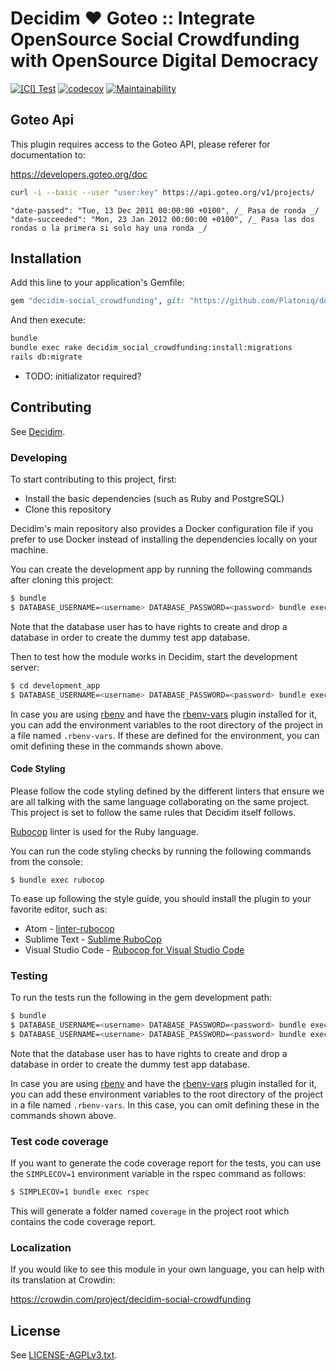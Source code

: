 # Decidim ♥ Goteo :: Integrate OpenSource Social Crowdfunding with OpenSource Digital Democracy


[![[CI] Test](https://github.com/Platoniq/decidim-module-social_crowdfunding/actions/workflows/test.yml/badge.svg)](https://github.com/Platoniq/decidim-module-social_crowdfunding/actions/workflows/test.yml)
[![codecov](https://codecov.io/gh/Platoniq/decidim-module-social_crowdfunding/branch/main/graph/badge.svg?token=KVPfyFtkMZ)](https://codecov.io/gh/Platoniq/decidim-module-social_crowdfunding)
[![Maintainability](https://api.codeclimate.com/v1/badges/1b039308fdce8a423faf/maintainability)](https://codeclimate.com/github/Platoniq/decidim-module-social_crowdfunding/maintainability)

## Goteo Api

This plugin requires access to the Goteo API, please referer for documentation to:

https://developers.goteo.org/doc

```bash
curl -i --basic --user "user:key" https://api.goteo.org/v1/projects/
```

```
"date-passed": "Tue, 13 Dec 2011 00:00:00 +0100", /_ Pasa de ronda _/
"date-succeeded": "Mon, 23 Jan 2012 00:00:00 +0100", /_ Pasa las dos rondas o la primera si solo hay una ronda _/
```


## Installation

Add this line to your application's Gemfile:

```ruby
gem "decidim-social_crowdfunding", git: "https://github.com/Platoniq/decidim-module-social_crowdfunding",
```

And then execute:

```bash
bundle
bundle exec rake decidim_social_crowdfunding:install:migrations
rails db:migrate
```

* TODO: initializator required?

## Contributing

See [Decidim](https://github.com/Platoniq/decidim-module-social_crowdfunding).

### Developing

To start contributing to this project, first:

- Install the basic dependencies (such as Ruby and PostgreSQL)
- Clone this repository

Decidim's main repository also provides a Docker configuration file if you
prefer to use Docker instead of installing the dependencies locally on your
machine.

You can create the development app by running the following commands after
cloning this project:

```bash
$ bundle
$ DATABASE_USERNAME=<username> DATABASE_PASSWORD=<password> bundle exec rake development_app
```

Note that the database user has to have rights to create and drop a database in
order to create the dummy test app database.

Then to test how the module works in Decidim, start the development server:

```bash
$ cd development_app
$ DATABASE_USERNAME=<username> DATABASE_PASSWORD=<password> bundle exec rails s
```

In case you are using [rbenv](https://github.com/rbenv/rbenv) and have the
[rbenv-vars](https://github.com/rbenv/rbenv-vars) plugin installed for it, you
can add the environment variables to the root directory of the project in a file
named `.rbenv-vars`. If these are defined for the environment, you can omit
defining these in the commands shown above.

#### Code Styling

Please follow the code styling defined by the different linters that ensure we
are all talking with the same language collaborating on the same project. This
project is set to follow the same rules that Decidim itself follows.

[Rubocop](https://rubocop.readthedocs.io/) linter is used for the Ruby language.

You can run the code styling checks by running the following commands from the
console:

```
$ bundle exec rubocop
```

To ease up following the style guide, you should install the plugin to your
favorite editor, such as:

- Atom - [linter-rubocop](https://atom.io/packages/linter-rubocop)
- Sublime Text - [Sublime RuboCop](https://github.com/pderichs/sublime_rubocop)
- Visual Studio Code - [Rubocop for Visual Studio Code](https://github.com/misogi/vscode-ruby-rubocop)

### Testing

To run the tests run the following in the gem development path:

```bash
$ bundle
$ DATABASE_USERNAME=<username> DATABASE_PASSWORD=<password> bundle exec rake test_app
$ DATABASE_USERNAME=<username> DATABASE_PASSWORD=<password> bundle exec rspec
```

Note that the database user has to have rights to create and drop a database in
order to create the dummy test app database.

In case you are using [rbenv](https://github.com/rbenv/rbenv) and have the
[rbenv-vars](https://github.com/rbenv/rbenv-vars) plugin installed for it, you
can add these environment variables to the root directory of the project in a
file named `.rbenv-vars`. In this case, you can omit defining these in the
commands shown above.

### Test code coverage

If you want to generate the code coverage report for the tests, you can use
the `SIMPLECOV=1` environment variable in the rspec command as follows:

```bash
$ SIMPLECOV=1 bundle exec rspec
```

This will generate a folder named `coverage` in the project root which contains
the code coverage report.

### Localization

If you would like to see this module in your own language, you can help with its
translation at Crowdin:

https://crowdin.com/project/decidim-social-crowdfunding

## License

See [LICENSE-AGPLv3.txt](LICENSE-AGPLv3.txt).
